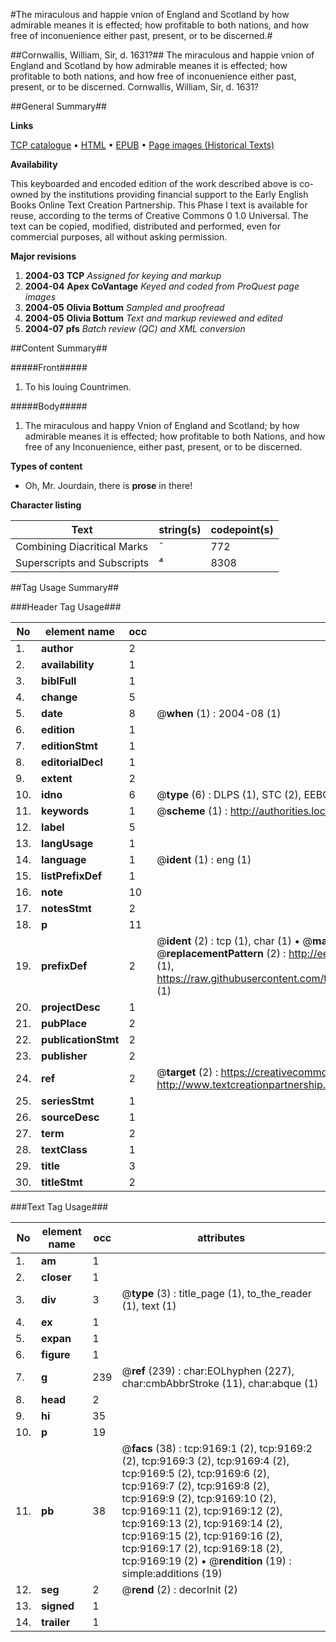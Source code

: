 #The miraculous and happie vnion of England and Scotland by how admirable meanes it is effected; how profitable to both nations, and how free of inconuenience either past, present, or to be discerned.#

##Cornwallis, William, Sir, d. 1631?##
The miraculous and happie vnion of England and Scotland by how admirable meanes it is effected; how profitable to both nations, and how free of inconuenience either past, present, or to be discerned.
Cornwallis, William, Sir, d. 1631?

##General Summary##

**Links**

[TCP catalogue](http://www.ota.ox.ac.uk/tcp/)  • 
[HTML](http://tei.it.ox.ac.uk/tcp/Texts-HTML/free/A19/A19359.html)  • 
[EPUB](http://tei.it.ox.ac.uk/tcp/Texts-EPUB/free/A19/A19359.epub) • 
[Page images (Historical Texts)](https://data.historicaltexts.jisc.ac.uk/view?pubId=eebo-99844363e&pageId=eebo-99844363e-9169-1)

**Availability**

This keyboarded and encoded edition of the
	       work described above is co-owned by the institutions
	       providing financial support to the Early English Books
	       Online Text Creation Partnership. This Phase I text is
	       available for reuse, according to the terms of Creative
	       Commons 0 1.0 Universal. The text can be copied,
	       modified, distributed and performed, even for
	       commercial purposes, all without asking permission.

**Major revisions**

1. __2004-03__ __TCP__ *Assigned for keying and markup*
1. __2004-04__ __Apex CoVantage__ *Keyed and coded from ProQuest page images*
1. __2004-05__ __Olivia Bottum__ *Sampled and proofread*
1. __2004-05__ __Olivia Bottum__ *Text and markup reviewed and edited*
1. __2004-07__ __pfs__ *Batch review (QC) and XML conversion*

##Content Summary##

#####Front#####

1. To his louing Countrimen.

#####Body#####

1. The miraculous and happy Vnion of England and Scotland; by how admirable meanes it is effected; how profitable to both Nations, and how free of any Inconuenience, either past, present, or to be discerned.

**Types of content**

  * Oh, Mr. Jourdain, there is **prose** in there!

**Character listing**


|Text|string(s)|codepoint(s)|
|---|---|---|
|Combining             Diacritical Marks|̄|772|
|Superscripts             and Subscripts|⁴|8308|

##Tag Usage Summary##

###Header Tag Usage###

|No|element name|occ|attributes|
|---|---|---|---|
|1.|__author__|2||
|2.|__availability__|1||
|3.|__biblFull__|1||
|4.|__change__|5||
|5.|__date__|8| @__when__ (1) : 2004-08 (1)|
|6.|__edition__|1||
|7.|__editionStmt__|1||
|8.|__editorialDecl__|1||
|9.|__extent__|2||
|10.|__idno__|6| @__type__ (6) : DLPS (1), STC (2), EEBO-CITATION (1), PROQUEST (1), VID (1)|
|11.|__keywords__|1| @__scheme__ (1) : http://authorities.loc.gov/ (1)|
|12.|__label__|5||
|13.|__langUsage__|1||
|14.|__language__|1| @__ident__ (1) : eng (1)|
|15.|__listPrefixDef__|1||
|16.|__note__|10||
|17.|__notesStmt__|2||
|18.|__p__|11||
|19.|__prefixDef__|2| @__ident__ (2) : tcp (1), char (1)  •  @__matchPattern__ (2) : ([0-9\-]+):([0-9IVX]+) (1), (.+) (1)  •  @__replacementPattern__ (2) : http://eebo.chadwyck.com/downloadtiff?vid=$1&page=$2 (1), https://raw.githubusercontent.com/textcreationpartnership/Texts/master/tcpchars.xml#$1 (1)|
|20.|__projectDesc__|1||
|21.|__pubPlace__|2||
|22.|__publicationStmt__|2||
|23.|__publisher__|2||
|24.|__ref__|2| @__target__ (2) : https://creativecommons.org/publicdomain/zero/1.0/ (1), http://www.textcreationpartnership.org/docs/. (1)|
|25.|__seriesStmt__|1||
|26.|__sourceDesc__|1||
|27.|__term__|2||
|28.|__textClass__|1||
|29.|__title__|3||
|30.|__titleStmt__|2||


###Text Tag Usage###

|No|element name|occ|attributes|
|---|---|---|---|
|1.|__am__|1||
|2.|__closer__|1||
|3.|__div__|3| @__type__ (3) : title_page (1), to_the_reader (1), text (1)|
|4.|__ex__|1||
|5.|__expan__|1||
|6.|__figure__|1||
|7.|__g__|239| @__ref__ (239) : char:EOLhyphen (227), char:cmbAbbrStroke (11), char:abque (1)|
|8.|__head__|2||
|9.|__hi__|35||
|10.|__p__|19||
|11.|__pb__|38| @__facs__ (38) : tcp:9169:1 (2), tcp:9169:2 (2), tcp:9169:3 (2), tcp:9169:4 (2), tcp:9169:5 (2), tcp:9169:6 (2), tcp:9169:7 (2), tcp:9169:8 (2), tcp:9169:9 (2), tcp:9169:10 (2), tcp:9169:11 (2), tcp:9169:12 (2), tcp:9169:13 (2), tcp:9169:14 (2), tcp:9169:15 (2), tcp:9169:16 (2), tcp:9169:17 (2), tcp:9169:18 (2), tcp:9169:19 (2)  •  @__rendition__ (19) : simple:additions (19)|
|12.|__seg__|2| @__rend__ (2) : decorInit (2)|
|13.|__signed__|1||
|14.|__trailer__|1||
